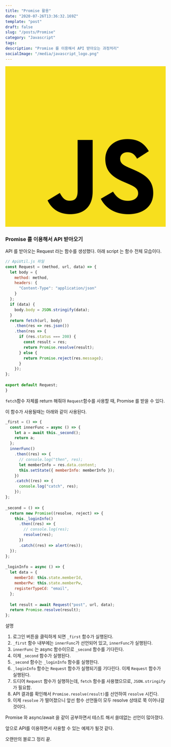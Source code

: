 ```yaml
---
title: "Promise 활용"
date: "2020-07-26T13:36:32.169Z"
template: "post"
draft: false
slug: "/posts/Promise"
category: "Javascript"
tags:
description: "Promise 를 이용해서 API 받아오는 과정처리"
socialImage: "/media/javascript_logo.png"
---
```


![](/media/javascript_logo.png)

### Promise 를 이용해서 API 받아오기

API 를 받아오는 Request 라는 함수를 생성했다.
아래 script 는 함수 전체 모습이다.

```javascript
// ApiUtil.js 파일
const Request = (method, url, data) => {
  let body = {
    method: method,
    headers: {
      "Content-Type": "application/json"
    }
  };
  if (data) {
    body.body = JSON.stringify(data);
  }
  return fetch(url, body)
    .then(res => res.json())
    .then(res => {
      if (res.status === 200) {
        const result = res;
        return Promise.resolve(result);
      } else {
        return Promise.reject(res.message);
      }
    });
};

export default Request;
}
```

`fetch`함수 자체를 return 해줘야 `Request`함수를 사용할 때, Promise 를 받을 수 있다.

이 함수가 사용될때는 아래와 같이 사용된다.

```javascript
_first = () => {
  const innerFunc = async () => {
    let a = await this._second();
    return a;
  };
  innerFunc()
    .then((res) => {
      // console.log("then", res);
      let memberInfo = res.data.content;
      this.setState({ memberInfo: memberInfo });
    })
    .catch((res) => {
      console.log("catch", res);
    });
};

_second = () => {
  return new Promise((resolve, reject) => {
    this._loginInfo()
      .then((res) => {
        // console.log(res);
        resolve(res);
      })
      .catch((res) => alert(res));
  });
};

_loginInfo = async () => {
  let data = {
    memberId: this.state.memberId,
    memberPw: this.state.memberPw,
    registerTypeCd: "email",
  };

  let result = await Request("post", url, data);
  return Promise.resolve(result);
};
```

설명

1. 로그인 버튼을 클릭하게 되면 `_first` 함수가 실행된다.
2. `_first` 함수 내부에는 `innerFunc`가 선언되어 있고, `innerFunc`가 실행된다.
3. `innerFunc` 는 async 함수이므로 `_second` 함수를 기다린다.
4. 이제 `_second` 함수가 실행된다.
5. `_second` 함수는 `_loginInfo` 함수를 실행한다.
6. `_loginInfo` 함수는 `Request` 함수가 실행되기를 기다린다. 이제 `Request` 함수가 실행된다.
7. 드디어 `Request` 함수가 실행하는데, `fetch`
   함수를 사용했으므로, `JSON.stringify`가 필요함.
8. API 결과를 확인해서 `Promise.resolve(result)`를 선언하여 `resolve` 시킨다.
9. 이제 `resolve` 가 떨어졌으니 앞선 함수 선언들이 모두 resolve 상태로 쭉 이어나갈 것이다.

Promise 와 async/await 을 같이 공부하면서 테스트 해서 쓸데없는 선언이 많아졌다.

앞으로 API를 이용하면서 사용할 수 있는 예제가 될것 같다.

오랜만의 블로그 정리 끝.
